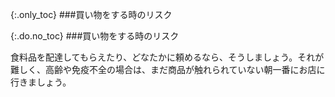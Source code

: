 {:.only_toc}
###買い物をする時のリスク

{:.do.no_toc}
###買い物をする時のリスク

食料品を配達してもらえたり、どなたかに頼めるなら、そうしましょう。それが難しく、高齢や免疫不全の場合は、まだ商品が触れられていない朝一番にお店に行きましょう。
